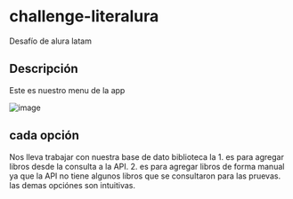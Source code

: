 # challenge-literalura
Desafío de alura latam 
## Descripción
Este es nuestro menu de la app

![image](https://github.com/user-attachments/assets/e3702069-6358-42e9-aaf2-8bff57cff995)

## cada opción
Nos lleva trabajar con nuestra base de dato biblioteca
la 1. es para agregar libros desde la consulta a la API.
2. es para agregar libros de forma manual ya que la API no tiene algunos libros que se consultaron para las pruevas.
las demas opciónes son intuitivas.
